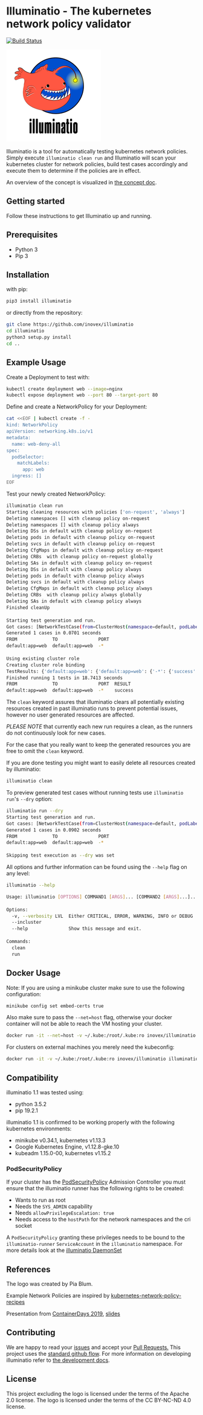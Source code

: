 # Illuminatio - The kubernetes network policy validator

[![Build Status](https://travis-ci.org/inovex/illuminatio.svg?branch=master)](https://travis-ci.org/inovex/illuminatio)

![alt text](/logo/logo_small.png)

Illuminatio is a tool for automatically testing kubernetes network policies.
Simply execute `illuminatio clean run`
and Illuminatio will scan your kubernetes cluster for network policies, build test cases accordingly and execute them
to determine if the policies are in effect.

An overview of the concept is visualized in [the concept doc](docs/concept.md).

## Getting started

Follow these instructions to get Illuminatio up and running.

## Prerequisites

- Python 3
- Pip 3

## Installation

with pip:

```bash
pip3 install illuminatio
```

or directly from the repository:

```bash
git clone https://github.com/inovex/illuminatio
cd illuminatio
python3 setup.py install
cd ..
```

## Example Usage

Create a Deployment to test with:

```bash
kubectl create deployment web --image=nginx
kubectl expose deployment web --port 80 --target-port 80
```

Define and create a NetworkPolicy for your Deployment:

```bash
cat <<EOF | kubectl create -f -
kind: NetworkPolicy
apiVersion: networking.k8s.io/v1
metadata:
  name: web-deny-all
spec:
  podSelector:
    matchLabels:
      app: web
  ingress: []
EOF
```

Test your newly created NetworkPolicy:

```bash
illuminatio clean run
Starting cleaning resources with policies ['on-request', 'always']
Deleting namespaces [] with cleanup policy on-request
Deleting namespaces [] with cleanup policy always
Deleting DSs in default with cleanup policy on-request
Deleting pods in default with cleanup policy on-request
Deleting svcs in default with cleanup policy on-request
Deleting CfgMaps in default with cleanup policy on-request
Deleting CRBs  with cleanup policy on-request globally
Deleting SAs in default with cleanup policy on-request
Deleting DSs in default with cleanup policy always
Deleting pods in default with cleanup policy always
Deleting svcs in default with cleanup policy always
Deleting CfgMaps in default with cleanup policy always
Deleting CRBs  with cleanup policy always globally
Deleting SAs in default with cleanup policy always
Finished cleanUp

Starting test generation and run.
Got cases: [NetworkTestCase(from=ClusterHost(namespace=default, podLabels={'app': 'web'}), to=ClusterHost(namespace=default, podLabels={'app': 'web'}), port=-*)]
Generated 1 cases in 0.0701 seconds
FROM             TO               PORT
default:app=web  default:app=web  -*

Using existing cluster role
Creating cluster role binding
TestResults: {'default:app=web': {'default:app=web': {'-*': {'success': True}}}}
Finished running 1 tests in 18.7413 seconds
FROM             TO               PORT  RESULT
default:app=web  default:app=web  -*    success
```

The `clean` keyword assures that illuminatio clears all potentially existing resources created in past illuminatio runs to prevent potential issues, however no user generated resources are affected.

*PLEASE NOTE* that currently each new run requires a clean, as the runners do not continuously look for new cases.

For the case that you really want to keep the generated resources you are free to omit the `clean` keyword.

If you are done testing you might want to easily delete all resources created by illuminatio:

```bash
illuminatio clean
```

To preview generated test cases without running tests use `illuminatio run`'s `--dry` option:

```bash
illuminatio run --dry
Starting test generation and run.
Got cases: [NetworkTestCase(from=ClusterHost(namespace=default, podLabels={'app': 'web'}), to=ClusterHost(namespace=default, podLabels={'app': 'web'}), port=-*)]
Generated 1 cases in 0.0902 seconds
FROM             TO               PORT
default:app=web  default:app=web  -*

Skipping test execution as --dry was set
```

All options and further information can be found using the `--help` flag on any level:

```bash
illuminatio --help
```

```Bash
Usage: illuminatio [OPTIONS] COMMAND1 [ARGS]... [COMMAND2 [ARGS]...]...

Options:
  -v, --verbosity LVL  Either CRITICAL, ERROR, WARNING, INFO or DEBUG
  --incluster
  --help               Show this message and exit.

Commands:
  clean
  run
```

## Docker Usage

Note: If you are using a minikube cluster make sure to use the following configuration:

```bash
minikube config set embed-certs true
```

Also make sure to pass the `--net=host` flag, otherwise your docker container will not be able to reach the VM hosting your cluster.

```bash
docker run -it --net=host -v ~/.kube:/root/.kube:ro inovex/illuminatio illuminatio clean run
```

For clusters on external machines you merely need the kubeconfig:

```bash
docker run -it -v ~/.kube:/root/.kube:ro inovex/illuminatio illuminatio clean run
```

## Compatibility

illuminatio 1.1 was tested using:

- python 3.5.2
- pip 19.2.1

illuminatio 1.1 is confirmed to be working properly with the following kubernetes environments:

- minikube v0.34.1, kubernetes v1.13.3
- Google Kubernetes Engine, v1.12.8-gke.10
- kubeadm 1.15.0-00, kubernetes v1.15.2

### PodSecurityPolicy

If your cluster has the [PodSecurityPolicy](https://kubernetes.io/docs/reference/access-authn-authz/admission-controllers/#podsecuritypolicy) Admission Controller you must ensure that the illuminatio runner has the following rights to be created:

- Wants to run as root
- Needs the `SYS_ADMIN` capability
- Needs `allowPrivilegeEscalation: true`
- Needs access to the `hostPath` for the network namespaces and the cri socket

A `PodSecurityPolicy` granting these privileges needs to be bound to the `illuminatio-runner` `ServiceAccount` in the `illuminatio` namespace.
For more details look at the [illuminatio DaemonSet](src/illuminatio/manifests/containerd-daemonset.yaml)

## References

The logo was created by Pia Blum.

Example Network Policies are inspired by
[kubernetes-network-policy-recipes](https://github.com/ahmetb/kubernetes-network-policy-recipes)

Presentation from [ContainerDays 2019](https://www.youtube.com/watch?v=eEkTvAez8HA&list=PLHhKcdBlprMdg-fwPD1b3IjBRR_Ga09H0&index=36), [slides](https://www.inovex.de/de/content-pool/vortraege/network-policies)

## Contributing

We are happy to read your [issues](https://github.com/inovex/illuminatio/issues) and accept your [Pull Requests.](https://github.com/inovex/illuminatio/compare)
This project uses the [standard github flow](https://help.github.com/en/articles/creating-a-pull-request-from-a-fork).
For more information on developing illuminatio refer to [the development docs](docs/developing.md).

## License

This project excluding the logo is licensed under the terms of the Apache 2.0 license.
The logo is licensed under the terms of the CC BY-NC-ND 4.0 license.
